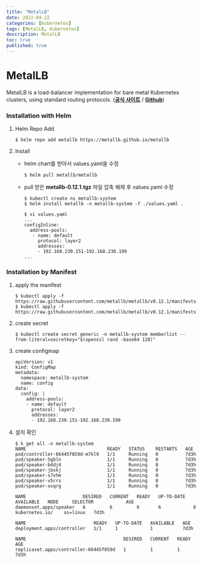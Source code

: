 ```yaml
---
title: "MetalLB"
date: 2022-04-22
categories: [Kubernetes]
tags: [MetalLB, Kubernetes]
description: MetalLB
toc: true
published: true
---
```


# MetalLB

MetalLB is a load-balancer implementation for bare metal Kubernetes clusters, using standard routing protocols. ([**공식 사이트**](https://metallb.universe.tf/installation/) / [**Github**](https://github.com/metallb/metallb#metallb))

### Installation with Helm

1. Helm Repo Add

    ```console
    $ helm repo add metallb https://metallb.github.io/metallb
    ```
1. Install

    * helm chart를 받아서 values.yaml을 수정
      ```console
      $ helm pull metallb/metallb
      ```
    * pull 받은 **metallb-0.12.1.tgz** 파일 압축 해제 후 values.yaml 수정

        ```console
        $ kubectl create ns metallb-system
        $ helm install metallb -n metallb-system -f ./values.yaml .
        ```
        ```console
        $ vi values.yaml
        ...
        configInline:
          address-pools:
           - name: default
             protocol: layer2
             addresses:
             - 192.168.230.151-192.168.230.199
        ...
        ```    

### Installation by Manifest

1. apply the manifest

    ```console
    $ kubectl apply -f https://raw.githubusercontent.com/metallb/metallb/v0.12.1/manifests/namespace.yaml
    $ kubectl apply -f https://raw.githubusercontent.com/metallb/metallb/v0.12.1/manifests/metallb.yaml
    ```
1. create secret

    ```console
    $ kubectl create secret generic -n metallb-system memberlist --from-literal=secretkey="$(openssl rand -base64 128)"
    ```
1. create configmap     
    ```console
    apiVersion: v1
    kind: ConfigMap
    metadata:
      namespace: metallb-system
      name: config
    data:
      config: |
        address-pools:
        - name: default
          protocol: layer2
          addresses:
          - 192.168.230.151-192.168.230.199
    ```
1. 설치 확인
    ```console
    $ k get all -n metallb-system
    NAME                              READY   STATUS    RESTARTS   AGE
    pod/controller-66445f859d-m7kl9   1/1     Running   0          7d3h
    pod/speaker-5gbln                 1/1     Running   0          7d3h
    pod/speaker-b4dj4                 1/1     Running   0          7d3h
    pod/speaker-jbskj                 1/1     Running   0          7d3h
    pod/speaker-s7vhm                 1/1     Running   0          7d3h
    pod/speaker-v5rrs                 1/1     Running   0          7d3h
    pod/speaker-xvqrg                 1/1     Running   0          7d3h

    NAME                     DESIRED   CURRENT   READY   UP-TO-DATE   AVAILABLE   NODE     SELECTOR            AGE
    daemonset.apps/speaker   6         6         6       6            6           kubernetes.io/    os=linux   7d3h

    NAME                         READY   UP-TO-DATE   AVAILABLE   AGE
    deployment.apps/controller   1/1     1            1           7d3h

    NAME                                    DESIRED   CURRENT   READY   AGE
    replicaset.apps/controller-66445f859d   1         1         1       7d3h
    ```    

